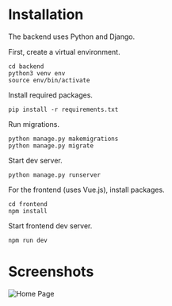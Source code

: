 # Installation

The backend uses Python and Django.

First, create a virtual environment.

```
cd backend
python3 venv env
source env/bin/activate
```

Install required packages.

```
pip install -r requirements.txt
```

Run migrations.

```
python manage.py makemigrations
python manage.py migrate
```

Start dev server.

```
python manage.py runserver
```

For the frontend (uses Vue.js), install packages.

```
cd frontend
npm install
```

Start frontend dev server.

```
npm run dev
```

# Screenshots
![Home Page](https://github.dev/ericnanhu/address-book/blob/1fa7327416bd76578f45a7b2d143cef9ef6c9914/screenshots/Screen%20Shot%202022-02-24%20at%203.18.28%20PM.png?raw=true)

